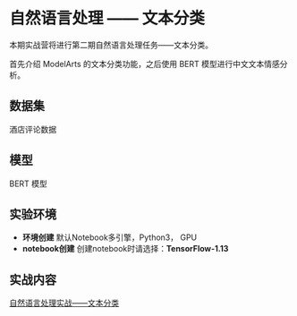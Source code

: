   # 自然语言处理 —— 文本分类
  
  本期实战营将进行第二期自然语言处理任务——文本分类。
  
  首先介绍 ModelArts 的文本分类功能，之后使用 BERT 模型进行中文文本情感分析。


  ## 数据集
  
  酒店评论数据  
  
  ## 模型
  
  BERT 模型
  
  ## 实验环境

  - **环境创建**
  默认Notebook多引擎，Python3， GPU
  - **notebook创建**
  创建notebook时请选择：**TensorFlow-1.13**
  
  ## 实战内容
  
  [自然语言处理实战——文本分类](https://github.com/huaweicloud/ModelArts-Lab/blob/master/notebook/DL_nlp_text_classification/text_classification.ipynb)

